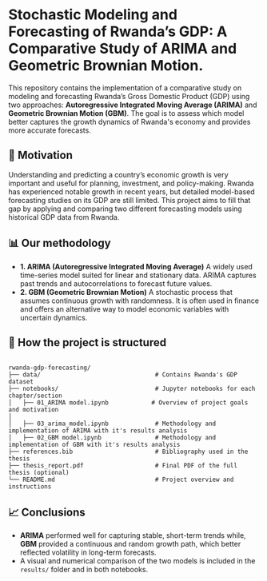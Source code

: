
# Stochastic Modeling and Forecasting of Rwanda’s GDP: A Comparative Study of ARIMA and Geometric Brownian Motion.

This repository contains the implementation of a comparative study on modeling and forecasting Rwanda’s Gross Domestic Product (GDP) using two approaches: **Autoregressive Integrated Moving Average (ARIMA)** and **Geometric Brownian Motion (GBM)**. The goal is to assess which model better captures the growth dynamics of Rwanda's economy and provides more accurate forecasts.

## 📌 Motivation

Understanding and predicting a country’s economic growth is very important and useful for planning, investment, and policy-making. Rwanda has experienced notable growth in recent years, but detailed model-based forecasting studies on its GDP are still limited. This project aims to fill that gap by applying and comparing two different forecasting models using historical GDP data from Rwanda.

## 📊 Our methodology

- **1. ARIMA (Autoregressive Integrated Moving Average)**
A widely used time-series model suited for linear and stationary data. ARIMA captures past trends and autocorrelations to forecast future values.
- **2. GBM (Geometric Brownian Motion)**
A stochastic process that assumes continuous growth with randomness. It is often used in finance and offers an alternative way to model economic variables with uncertain dynamics.

## 📁 How the project is structured

```

rwanda-gdp-forecasting/
├── data/                                # Contains Rwanda's GDP dataset
├── notebooks/                           # Jupyter notebooks for each chapter/section
│   ├── 01_ARIMA model.ipynb            # Overview of project goals and motivation
│  
│   ├── 03_arima_model.ipynb             # Methodology and implementation of ARIMA with it's results analysis
│   ├── 02_GBM model.ipynb               # Methodology and implementation of GBM with it's results analysis
├── references.bib                       # Bibliography used in the thesis
├── thesis_report.pdf                    # Final PDF of the full thesis (optional)
└── README.md                            # Project overview and instructions
```

## 📈 Conclusions

- **ARIMA** performed well for capturing stable, short-term trends while, **GBM** provided a continuous and random growth path, which better reflected volatility in long-term forecasts.
- A visual and numerical comparison of the two models is included in the `results/` folder and in both notebooks.
